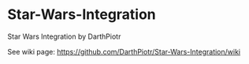 # Star-Wars-Integration
Star Wars Integration by DarthPiotr

See wiki page: https://github.com/DarthPiotr/Star-Wars-Integration/wiki
